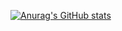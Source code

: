 [![Anurag's GitHub stats](https://github-readme-stats.vercel.app/api?username=Han325)](https://github.com/anuraghazra/github-readme-stats)
